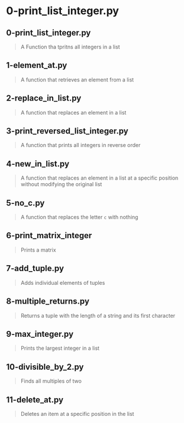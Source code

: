 # 0-print_list_integer.py

## 0-print_list_integer.py
> A Function tha tpritns all integers in a list

## 1-element_at.py
> A function that retrieves an element from a list

## 2-replace_in_list.py
> A function that replaces an element in a list

## 3-print_reversed_list_integer.py
> A function that prints all integers in reverse order

## 4-new_in_list.py
> A function that replaces an element in a list at a specific position without modifying the original list

## 5-no_c.py
> A function that replaces the letter `c` with nothing

## 6-print_matrix_integer
> Prints a matrix

## 7-add_tuple.py
> Adds individual elements of tuples

## 8-multiple_returns.py
> Returns a tuple with the length of a string and its first character

## 9-max_integer.py
> Prints the largest integer in a list

## 10-divisible_by_2.py
> Finds all multiples of two

## 11-delete_at.py
> Deletes an item at a specific position in the list
